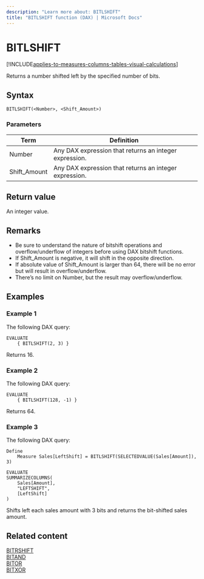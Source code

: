 ```yaml
---
description: "Learn more about: BITLSHIFT"
title: "BITLSHIFT function (DAX) | Microsoft Docs"
---
```

# BITLSHIFT

[!INCLUDE[applies-to-measures-columns-tables-visual-calculations](includes/applies-to-measures-columns-tables-visual-calculations.md)]

Returns a number shifted left by the specified number of bits.  
  
## Syntax  
  
```dax
BITLSHIFT(<Number>, <Shift_Amount>) 
```

### Parameters

|Term|Definition|
|--------|--------------|
|Number|Any DAX expression that returns an integer expression.|
|Shift_Amount|Any DAX expression that returns an integer expression.|

## Return value

An integer value.
  
## Remarks

- Be sure to understand the nature of bitshift operations and overflow/underflow of integers before using DAX bitshift functions.
- If Shift_Amount is negative, it will shift in the opposite direction.
- If absolute value of Shift_Amount is larger than 64, there will be no error but will result in overflow/underflow.
- There’s no limit on Number, but the result may overflow/underflow.

## Examples

### Example 1

The following DAX query:

```dax
EVALUATE 
    { BITLSHIFT(2, 3) }
```

Returns 16.

### Example 2

The following DAX query:

```dax
EVALUATE 
    { BITLSHIFT(128, -1) }
```

Returns 64.

### Example 3

The following DAX query:

```dax
Define 
    Measure Sales[LeftShift] = BITLSHIFT(SELECTEDVALUE(Sales[Amount]), 3)

EVALUATE 
SUMMARIZECOLUMNS(
    Sales[Amount],
    "LEFTSHIFT", 
    [LeftShift]
)
```

Shifts left each sales amount with 3 bits and returns the bit-shifted sales amount.

## Related content

[BITRSHIFT](bitrshift-function-dax.md)  
[BITAND](bitand-function-dax.md)  
[BITOR](bitor-function-dax.md)  
[BITXOR](bitxor-function-dax.md)
